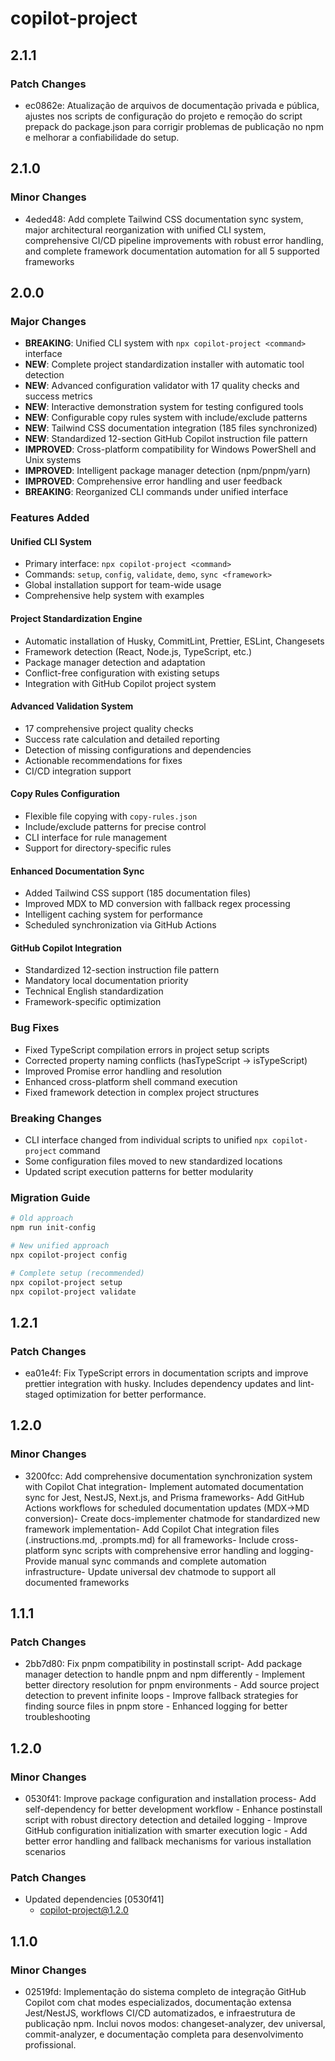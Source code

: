 # copilot-project

## 2.1.1

### Patch Changes

- ec0862e: Atualização de arquivos de documentação privada e pública, ajustes nos scripts de configuração do projeto e remoção do script prepack do package.json para corrigir problemas de publicação no npm e melhorar a confiabilidade do setup.

## 2.1.0

### Minor Changes

- 4eded48: Add complete Tailwind CSS documentation sync system, major architectural reorganization with unified CLI system, comprehensive CI/CD pipeline improvements with robust error handling, and complete framework documentation automation for all 5 supported frameworks

## 2.0.0

### Major Changes

- **BREAKING**: Unified CLI system with `npx copilot-project <command>` interface
- **NEW**: Complete project standardization installer with automatic tool detection
- **NEW**: Advanced configuration validator with 17 quality checks and success metrics
- **NEW**: Interactive demonstration system for testing configured tools
- **NEW**: Configurable copy rules system with include/exclude patterns
- **NEW**: Tailwind CSS documentation integration (185 files synchronized)
- **NEW**: Standardized 12-section GitHub Copilot instruction file pattern
- **IMPROVED**: Cross-platform compatibility for Windows PowerShell and Unix systems
- **IMPROVED**: Intelligent package manager detection (npm/pnpm/yarn)
- **IMPROVED**: Comprehensive error handling and user feedback
- **BREAKING**: Reorganized CLI commands under unified interface

### Features Added

#### Unified CLI System

- Primary interface: `npx copilot-project <command>`
- Commands: `setup`, `config`, `validate`, `demo`, `sync <framework>`
- Global installation support for team-wide usage
- Comprehensive help system with examples

#### Project Standardization Engine

- Automatic installation of Husky, CommitLint, Prettier, ESLint, Changesets
- Framework detection (React, Node.js, TypeScript, etc.)
- Package manager detection and adaptation
- Conflict-free configuration with existing setups
- Integration with GitHub Copilot project system

#### Advanced Validation System

- 17 comprehensive project quality checks
- Success rate calculation and detailed reporting
- Detection of missing configurations and dependencies
- Actionable recommendations for fixes
- CI/CD integration support

#### Copy Rules Configuration

- Flexible file copying with `copy-rules.json`
- Include/exclude patterns for precise control
- CLI interface for rule management
- Support for directory-specific rules

#### Enhanced Documentation Sync

- Added Tailwind CSS support (185 documentation files)
- Improved MDX to MD conversion with fallback regex processing
- Intelligent caching system for performance
- Scheduled synchronization via GitHub Actions

#### GitHub Copilot Integration

- Standardized 12-section instruction file pattern
- Mandatory local documentation priority
- Technical English standardization
- Framework-specific optimization

### Bug Fixes

- Fixed TypeScript compilation errors in project setup scripts
- Corrected property naming conflicts (hasTypeScript → isTypeScript)
- Improved Promise error handling and resolution
- Enhanced cross-platform shell command execution
- Fixed framework detection in complex project structures

### Breaking Changes

- CLI interface changed from individual scripts to unified `npx copilot-project` command
- Some configuration files moved to new standardized locations
- Updated script execution patterns for better modularity

### Migration Guide

```bash
# Old approach
npm run init-config

# New unified approach
npx copilot-project config

# Complete setup (recommended)
npx copilot-project setup
npx copilot-project validate
```

## 1.2.1

### Patch Changes

- ea01e4f: Fix TypeScript errors in documentation scripts and improve prettier integration with husky. Includes dependency updates and lint-staged optimization for better performance.

## 1.2.0

### Minor Changes

- 3200fcc: Add comprehensive documentation synchronization system with Copilot Chat integration- Implement automated documentation sync for Jest, NestJS, Next.js, and Prisma frameworks- Add GitHub Actions workflows for scheduled documentation updates (MDX→MD conversion)- Create docs-implementer chatmode for standardized new framework implementation- Add Copilot Chat integration files (.instructions.md, .prompts.md) for all frameworks- Include cross-platform sync scripts with comprehensive error handling and logging- Provide manual sync commands and complete automation infrastructure- Update universal dev chatmode to support all documented frameworks

## 1.1.1

### Patch Changes

- 2bb7d80: Fix pnpm compatibility in postinstall script- Add package manager detection to handle pnpm and npm differently - Implement better directory resolution for pnpm environments - Add source project detection to prevent infinite loops - Improve fallback strategies for finding source files in pnpm store - Enhanced logging for better troubleshooting

## 1.2.0

### Minor Changes

- 0530f41: Improve package configuration and installation process- Add self-dependency for better development workflow - Enhance postinstall script with robust directory detection and detailed logging - Improve GitHub configuration initialization with smarter execution logic - Add better error handling and fallback mechanisms for various installation scenarios

### Patch Changes

- Updated dependencies [0530f41]
  - copilot-project@1.2.0

## 1.1.0

### Minor Changes

- 02519fd: Implementação do sistema completo de integração GitHub Copilot com chat modes especializados, documentação extensa Jest/NestJS, workflows CI/CD automatizados, e infraestrutura de publicação npm. Inclui novos modos: changeset-analyzer, dev universal, commit-analyzer, e documentação completa para desenvolvimento profissional.
